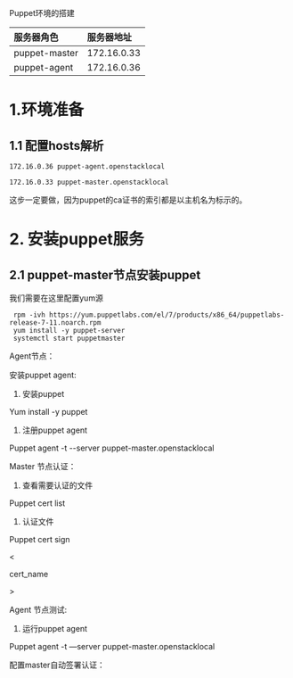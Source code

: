 Puppet环境的搭建

| 服务器角色 | 服务器地址 |
| :--- | :--- |
| puppet-master | 172.16.0.33 |
| puppet-agent | 172.16.0.36 |

# 1.环境准备

## 1.1 配置hosts解析
```
172.16.0.36 puppet-agent.openstacklocal

172.16.0.33 puppet-master.openstacklocal
```


这步一定要做，因为puppet的ca证书的索引都是以主机名为标示的。


# 2. 安装puppet服务

## 2.1 puppet-master节点安装puppet
我们需要在这里配置yum源
```
 rpm -ivh https://yum.puppetlabs.com/el/7/products/x86_64/puppetlabs-release-7-11.noarch.rpm
 yum install -y puppet-server
 systemctl start puppetmaster
```

Agent节点：

安装puppet agent:

1. 安装puppet

Yum install -y puppet

1. 注册puppet agent

Puppet agent -t --server puppet-master.openstacklocal

Master 节点认证：

1. 查看需要认证的文件

Puppet cert list

1. 认证文件

Puppet cert sign

&lt;

cert\_name

&gt;

Agent 节点测试:

1. 运行puppet agent

Puppet agent -t —server puppet-master.openstacklocal

配置master自动签署认证：


